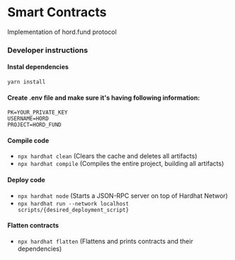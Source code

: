 # Smart Contracts

Implementation of hord.fund protocol 


### Developer instructions
#### Instal dependencies
`yarn install`

#### Create .env file and make sure it's having following information:
```
PK=YOUR_PRIVATE_KEY 
USERNAME=HORD
PROJECT=HORD_FUND
```

#### Compile code
- `npx hardhat clean` (Clears the cache and deletes all artifacts)
- `npx hardhat compile` (Compiles the entire project, building all artifacts)

#### Deploy code 
- `npx hardhat node` (Starts a JSON-RPC server on top of Hardhat Networ)
- `npx hardhat run --network localhost scripts/{desired_deployment_script}`

#### Flatten contracts
- `npx hardhat flatten` (Flattens and prints contracts and their dependencies)


